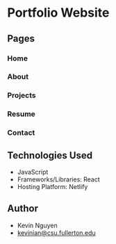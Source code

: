 # Portfolio Website

## Pages

### Home

### About

### Projects

### Resume

### Contact

## Technologies Used
- JavaScript
- Frameworks/Libraries: React
- Hosting Platform: Netlify

## Author
- Kevin Nguyen
- kevinian@csu.fullerton.edu
